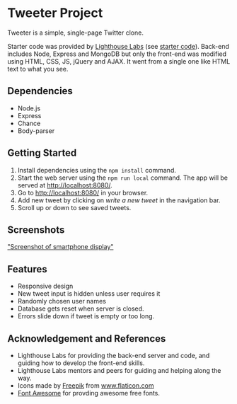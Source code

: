 # Tweeter Project

Tweeter is a simple, single-page Twitter clone.

Starter code was provided by [Lighthouse Labs](https://www.lighthouselabs.ca/) (see [starter code](https://github.com/lighthouse-labs/tweeter.git)). Back-end includes Node, Express and MongoDB but only the front-end was modified using HTML, CSS, JS, jQuery and AJAX. It went from a single one like HTML text to what you see.

## Dependencies

- Node.js
- Express
- Chance
- Body-parser

## Getting Started

1. Install dependencies using the `npm install` command.
2. Start the web server using the `npm run local` command. The app will be served at <http://localhost:8080/>.
3. Go to <http://localhost:8080/> in your browser.
4. Add new tweet by clicking on *write a new tweet* in the navigation bar.
5. Scroll up or down to see saved tweets.

## Screenshots

["Screenshot of smartphone display"](https://github.com/rghatore/tweeter/blob/master/docs/display-smartphone.png?raw=true)

## Features

* Responsive design
* New tweet input is hidden unless user requires it
* Randomly chosen user names
* Database gets reset when server is closed.
* Errors slide down if tweet is empty or too long.

## Acknowledgement and References

* Lighthouse Labs for providing the back-end server and code, and guiding how to develop the front-end skills.
* Lighthouse Labs mentors and peers for guiding and helping along the way.
* Icons made by <a href="https://www.flaticon.com/authors/freepik" title="Freepik">Freepik</a> from <a href="https://www.flaticon.com/" title="Flaticon"> www.flaticon.com</a>
* [Font Awesome](https://fontawesome.com/) for provding awesome free fonts.
